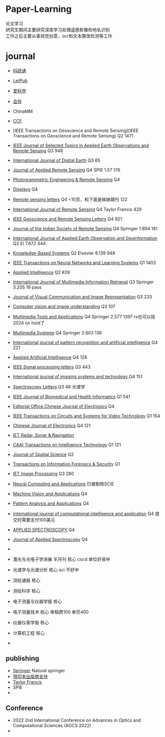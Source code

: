 # Paper-Learning
论文学习    
研究生期间主要研究深度学习处理遥感影像和地名识别  
工作之后主要从事视觉创意，ocr和文本篡改检测等工作

# journal
- [科研通](https://www.ablesci.com/journal/index?keywords=)
- [LetPub](https://www.letpub.com.cn/index.php?page=journalapp)
- [爱科学](https://www.iikx.com/sci/)
- [会伴](https://www.myhuiban.com/)
- ChinaMM
- [CCF](https://blog.csdn.net/WangUnionpub/article/details/142363702)    
- [IEEE Transactions on Geoscience and Remote Sensing](IEEE Transactions on Geoscience and Remote Sensing) Q2    1471
- [IEEE Journal of Selected Topics in Applied Earth Observations and Remote Sensing](https://www.letpub.com.cn/index.php?journalid=3336&page=journalapp&view=detail) Q3   948
- [International Journal of Digital Earth](http://www.letpub.com.cn/index.php?journalid=3717&page=journalapp&view=detail) Q3  65
- [Journal of Applied Remote Sensing](https://jars.msubmit.net/cgi-bin/main.plex) Q4  SPIE  1.57    176
- [Photogrammetric Engineering & Remote Sensing](http://www.letpub.com.cn/index.php?journalid=6625&page=journalapp&view=detail) Q4    
- [Displays](http://www.letpub.com.cn/index.php?journalid=2326&page=journalapp&view=detail) Q4
- [Remote sensing letters](https://www.ablesci.com/journal/detail?id=5NbnL5) Q4   <10页，和下面是姊妹期刊   122
- [International Journal of Remote Sensing](http://www.letpub.com.cn/index.php?journalid=3875&page=journalapp&view=detail) Q4  Taylor Francis  429
- [IEEE Geoscience and Remote Sensing Letters](http://www.letpub.com.cn/index.php?journalid=3328&page=journalapp&view=detail) Q4    921
- [Journal of the Indian Society of Remote  Sensing](http://www.letpub.com.cn/index.php?journalid=5302&page=journalapp&view=detail) Q4 Springer 1.894   181
- [International Journal of Applied Earth Observation and Geoinformation](https://www.sciencedirect.com/journal/international-journal-of-applied-earth-observation-and-geoinformation) Q2 EI 7.672 444
- [Knowledge-Based Systems](https://www.letpub.com.cn/index.php?journalid=5495&page=journalapp&view=detail) Q2 Elsevier 8.139 948
- [IEEE Transactions on Neural Networks and Learning Systems](https://cis.ieee.org/publications/t-neural-networks-and-learning-systems)  Q1   1403
- [Applied Intelligence](http://www.letpub.com.cn/index.php?journalid=737&page=journalapp&view=detail) Q2   839
- [International Journal of Multimedia Information Retrieval](https://www.springer.com/journal/13735)    Q3    Springer    3.205   19  pass
- [Journal of Visual Communication and Image Representation](http://www.letpub.com.cn/index.php?journalid=5437&page=journalapp&view=detail)    Q3   233
- [Computer vision and image understanding](http://www.letpub.com.cn/index.php?journalid=1998&page=journalapp&view=detail)   Q3   107
- [Multimedia Tools and Applications](https://www.springer.com/journal/11042)  Q4  Springer 2.577  1397  rs也可以投 2024 on hold了
- [Multimedia Systems](https://www.springer.com/journal/530)  Q4 Springer 2.603  136
- [International journal of pattern recognition and artificial intelligence](http://www.letpub.com.cn/index.php?journalid=3842&page=journalapp&view=detail) Q4   221
- [Applied Artificial Intelligence](http://www.letpub.com.cn/index.php?journalid=718&page=journalapp&view=detail) Q4  128
- [IEEE Signal processing letters](http://www.letpub.com.cn/index.php?journalid=3353&page=journalapp&view=detail) Q3 443
- [International journal of imaging systems and technology ](http://www.letpub.com.cn/index.php?journalid=3774&page=journalapp&view=detail)    Q4  151
- [Spectroscopy Letters](https://www.letpub.com.cn/index.php?journalid=7606&page=journalapp&view=detail)  Q3  46  光谱学  
- [IEEE Journal of Biomedical and Health Informatics](https://www.letpub.com.cn/index.php?journalid=9464&page=journalapp&view=detail)   Q1 541
- [Editorial Office Chinese Journal of Electronics]()  Q4 
- [IEEE Transactions on Circuits and Systems for Video Technology](https://www.letpub.com.cn/index.php?journalid=3369&page=journalapp&view=detail)   Q1 154
- [Chinese Journal of Electronics](https://www.letpub.com.cn/index.php?journalid=1710&page=journalapp&view=detail)  Q4  121
- [IET Radar, Sonar & Navigation]()
- [CAAI Transactions on Intelligence Technology](https://www.letpub.com.cn/index.php?journalid=14628&page=journalapp&view=detail)  Q1 121
- [Journal of Spatial Science](https://www.letpub.com.cn/index.php?journalid=15865&page=journalapp&view=detail)  Q2
- [Transactions on Information Forensics & Security](https://www.ivysci.com/journals/1556-6013/?lang=zh)  Q1
- [IET Image Processing](https://www.letpub.com.cn/index.php?journalid=3447&page=journalapp&view=detail)  Q3 280
- [Neural Computing and Applications](https://link.springer.com/journal/521)  已被剔除SCIE
- [Machine Vision and Applications](https://link.springer.com/journal/138)   Q4
- [Pattern Analysis and Applications](https://link.springer.com/journal/10044)  Q4
- [international journal of computational intelligence and application](https://worldscientific.com/worldscinet/ijprai)   Q4  提交时需要支付100美元
- [APPLIED SPECTROSCOPY](https://www.iikx.com/sci/technology/10420.html)   Q4
- [Journal of Applied Spectroscopy](https://www.fabiao.com.cn/sci/00219037/)    Q4
- 

- 激光与光电子学进展  半月刊  核心 cscd  单位好易中
- 光谱学与光谱分析 核心 sci 不好中
- 测绘通报  核心
- 测绘科学  核心
- 电子测量与仪器学报   核心 
- 电子测量技术 核心  审稿费100 单页400      
- 仪器仪表学报 核心
- 计算机工程  核心
- 



## publishing

- [Springer](https://www.springer.com/gp/authors-editors/journal-author/frequently-asked-questions/3832)     Natural springer 
- [预印本出版商支持](https://www.sohu.com/a/413098060_100191228?qq-pf-to=pcqq.group)
- [Taylor Francis](https://www.tandfonline.com/action/authorSubmission?journalCode=tres20&page=instructions#.V30JYWOtZOo)  
- SPIE
- 

##  Conference

- 2022 2nd International Conference on Advances in Optics and Computational Sciences (AOCS 2022)
- 
